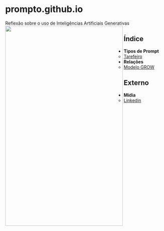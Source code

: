 # prompto.github.io
Reflexão sobre o uso de Inteligências Artificiais Generativas
<img src="https://github.com/user-attachments/assets/da8c6ed3-80fa-46ee-ac47-8dcaee4c4575" align="left" width="375" height="637">

## Índice
- **Tipos de Prompt**
  - [Tarefeiro](tipos-de-prompt/tarefeiro.md)
- **Relações**
  - [Modelo GROW](https://www.perplexity.ai/search/grow-e-um-acronimo-para-goal-m-0Fvr6CKGRBOUOlngLHzf6g)
 ## Externo
 - **Mídia**
   - [Linkedin](midia/linkedin.md)
